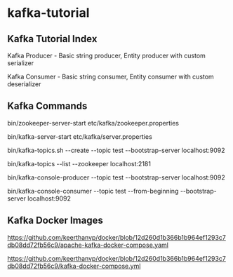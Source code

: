 # kafka-tutorial
Kafka Tutorial Index
------------------------------------
Kafka Producer - Basic string producer, Entity producer with custom serializer

Kafka Consumer - Basic string consumer, Entity consumer with custom deserializer

Kafka Commands
------------------------------------

bin/zookeeper-server-start etc/kafka/zookeeper.properties

bin/kafka-server-start etc/kafka/server.properties

bin/kafka-topics.sh --create --topic test --bootstrap-server localhost:9092

bin/kafka-topics --list --zookeeper localhost:2181

bin/kafka-console-producer --topic test --bootstrap-server localhost:9092

bin/kafka-console-consumer --topic test --from-beginning --bootstrap-server localhost:9092

Kafka Docker Images
------------------------------------
https://github.com/keerthanvp/docker/blob/12d260d1b366b1b964ef1293c7db08dd72fb56c9/apache-kafka-docker-compose.yaml

https://github.com/keerthanvp/docker/blob/12d260d1b366b1b964ef1293c7db08dd72fb56c9/kafka-docker-compose.yml
